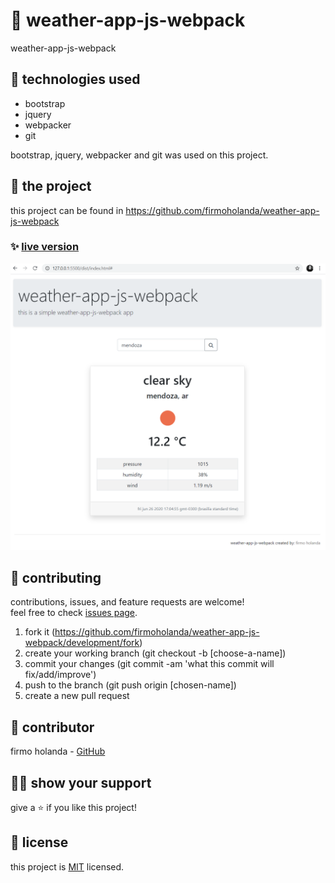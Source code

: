 # 📃 weather-app-js-webpack

weather-app-js-webpack



## 📡 technologies used

- bootstrap
- jquery
- webpacker
- git

bootstrap, jquery, webpacker and git was used on this project.



## 🚀 the project

this project can be found in https://github.com/firmoholanda/weather-app-js-webpack


### ✨ [live version](https://raw.githack.com/firmoholanda/weather-app-js-webpack/release/dist/index.html#)

<a href="https://firmoholanda.github.io/" target="_blank">
    <img alt="app image" src="https://github.com/firmoholanda/weather-app-js-webpack/blob/feature02-api/src/view/public/appScreenshot.png"/>
</a>



## 🤝 contributing

contributions, issues, and feature requests are welcome!<br/>feel free to check [issues page](hhttps://github.com/firmoholanda/weather-app-js-webpack/development/issues).

1. fork it (https://github.com/firmoholanda/weather-app-js-webpack/development/fork)
2. create your working branch (git checkout -b [choose-a-name])
3. commit your changes (git commit -am 'what this commit will fix/add/improve')
4. push to the branch (git push origin [chosen-name])
5. create a new pull request



## 🤖 contributor


firmo holanda - [GitHub](https://github.com/firmoholanda)



## 🙋‍♂ show your support

give a ⭐️ if you like this project!



## 📝 license

this project is [MIT](https://github.com/firmoholanda/weather-app-js-webpack/development/license.txt) licensed.
